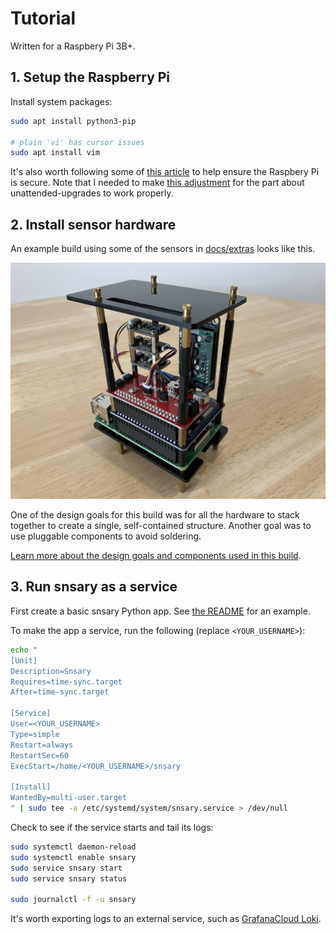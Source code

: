 # Tutorial

Written for a Raspbery Pi 3B+.


## 1. Setup the Raspberry Pi

Install system packages:

```bash
sudo apt install python3-pip

# plain 'vi' has cursor issues
sudo apt install vim
```

It's also worth following some of [this article](https://raspberrytips.com/security-tips-raspberry-pi/) to help ensure the Raspbery Pi is secure. Note that I needed to make [this adjustment](https://raspberrypi.stackexchange.com/questions/38931/how-do-i-set-my-raspberry-pi-to-automatically-update-upgrade#comment130516_38990) for the part about unattended-upgrades to work properly.

## 2. Install sensor hardware

An example build using some of the sensors in [docs/extras](../extras/README.md) looks like this.

![Build (front)](./images/build_diag_front.JPG "Build (front)")

One of the design goals for this build was for all the hardware to stack together to create a single, self-contained structure. Another goal was to use pluggable components to avoid soldering.

[Learn more about the design goals and components used in this build](./build.md).

## 3. Run snsary as a service

First create a basic snsary Python app. See [the README](../../README.md) for an example.

To make the app a service, run the following (replace `<YOUR_USERNAME>`):

```bash
echo "
[Unit]
Description=Snsary
Requires=time-sync.target
After=time-sync.target

[Service]
User=<YOUR_USERNAME>
Type=simple
Restart=always
RestartSec=60
ExecStart=/home/<YOUR_USERNAME>/snsary

[Install]
WantedBy=multi-user.target
" | sudo tee -a /etc/systemd/system/snsary.service > /dev/null
```

Check to see if the service starts and tail its logs:

```bash
sudo systemctl daemon-reload
sudo systemctl enable snsary
sudo service snsary start
sudo service snsary status

sudo journalctl -f -u snsary
```

It's worth exporting logs to an external service, such as [GrafanaCloud Loki](logging.md).
